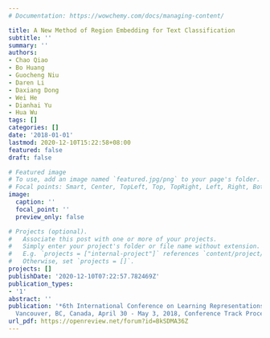 ```yaml
---
# Documentation: https://wowchemy.com/docs/managing-content/

title: A New Method of Region Embedding for Text Classification
subtitle: ''
summary: ''
authors:
- Chao Qiao
- Bo Huang
- Guocheng Niu
- Daren Li
- Daxiang Dong
- Wei He
- Dianhai Yu
- Hua Wu
tags: []
categories: []
date: '2018-01-01'
lastmod: 2020-12-10T15:22:58+08:00
featured: false
draft: false

# Featured image
# To use, add an image named `featured.jpg/png` to your page's folder.
# Focal points: Smart, Center, TopLeft, Top, TopRight, Left, Right, BottomLeft, Bottom, BottomRight.
image:
  caption: ''
  focal_point: ''
  preview_only: false

# Projects (optional).
#   Associate this post with one or more of your projects.
#   Simply enter your project's folder or file name without extension.
#   E.g. `projects = ["internal-project"]` references `content/project/deep-learning/index.md`.
#   Otherwise, set `projects = []`.
projects: []
publishDate: '2020-12-10T07:22:57.782469Z'
publication_types:
- '1'
abstract: ''
publication: '*6th International Conference on Learning Representations, ICLR 2018,
  Vancouver, BC, Canada, April 30 - May 3, 2018, Conference Track Proceedings*'
url_pdf: https://openreview.net/forum?id=BkSDMA36Z
---
```

